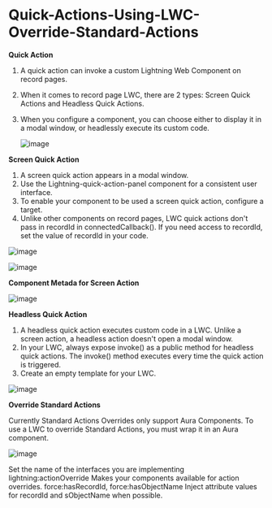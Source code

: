 # Quick-Actions-Using-LWC-Override-Standard-Actions

**Quick Action**

1. A quick action can invoke a custom Lightning Web Component on record pages.
2. When it comes to record page LWC, there are 2 types: Screen Quick Actions and Headless Quick Actions.
3. When you configure a component, you can choose either to display it in a modal window, or headlessly execute its custom code.

   ![image](https://github.com/user-attachments/assets/3f4638a9-dbfc-4624-8762-13e36f20c301)

**Screen Quick Action**

1. A screen quick action appears in a modal window.
2. Use the Lightning-quick-action-panel component for a consistent user interface.
3. To enable your component to be used a screen quick action, configure a target.
4. Unlike other components on record pages, LWC quick actions don't pass in recordId in connectedCallback(). If you need access to recordId, set the value of recordId in your code.

![image](https://github.com/user-attachments/assets/a26b4318-e8d8-47ed-8387-f68446961918)

![image](https://github.com/user-attachments/assets/5a1284e2-ba2a-4de0-82a5-c96f9eaddd2d)

**Component Metada for Screen Action**

![image](https://github.com/user-attachments/assets/cc851f6b-9008-4f8b-943d-017385fbc404)

**Headless Quick Action**

1. A headless quick action executes custom code in a LWC. Unlike a screen action, a headless action doesn't open a modal window.
2. In your LWC, always expose invoke() as a public method for headless quick actions. The invoke() method executes every time the quick action is triggered.
3. Create an empty template for your LWC.

![image](https://github.com/user-attachments/assets/3015d58b-f3d4-4be8-82cd-6d2ca5b8a412)

**Override Standard Actions**

Currently Standard Actions Overrides only support Aura Components. To use a LWC to override Standard Actions, you must wrap it in an Aura component.

![image](https://github.com/user-attachments/assets/a9e0b14e-3d39-452b-873f-e23d10249894)

Set the name of the interfaces you are implementing
   lightning:actionOverride
Makes your components available for action overrides.
   force:hasRecordId, force:hasObjectName
Inject attribute values for recordId and sObjectName when possible.
